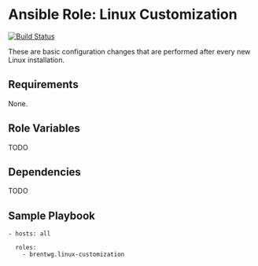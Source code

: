 # Ansible Role: Linux Customization
[![Build Status](https://travis-ci.org/brentwg/ansible-role-linux-customization.svg?branch=master)](https://travis-ci.org/brentwg/aansible-role-linux-customization)

These are basic configuration changes that are performed after every new Linux installation.

## Requirements  

None.  

## Role Variables  

TODO

## Dependencies

TODO

## Sample Playbook
```
- hosts: all
  
  roles:
    - brentwg.linux-customization
```
